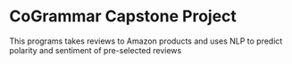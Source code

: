 # CoGrammar Capstone Project

This programs takes reviews to Amazon products and uses NLP to predict polarity and sentiment of pre-selected reviews
